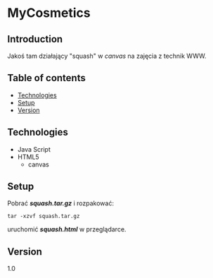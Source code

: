 # MyCosmetics

## Introduction
Jakoś tam działający "squash" w *canvas* na zajęcia z technik WWW.

## Table of contents
* [Technologies](#technologies)
* [Setup](#setup)
* [Version](#version)

## Technologies
* Java Script
* HTML5
    * canvas

## Setup
Pobrać ***squash.tar.gz*** i rozpakować:
```
tar -xzvf squash.tar.gz
```
uruchomić ***squash.html*** w przeglądarce.
## Version
1.0
